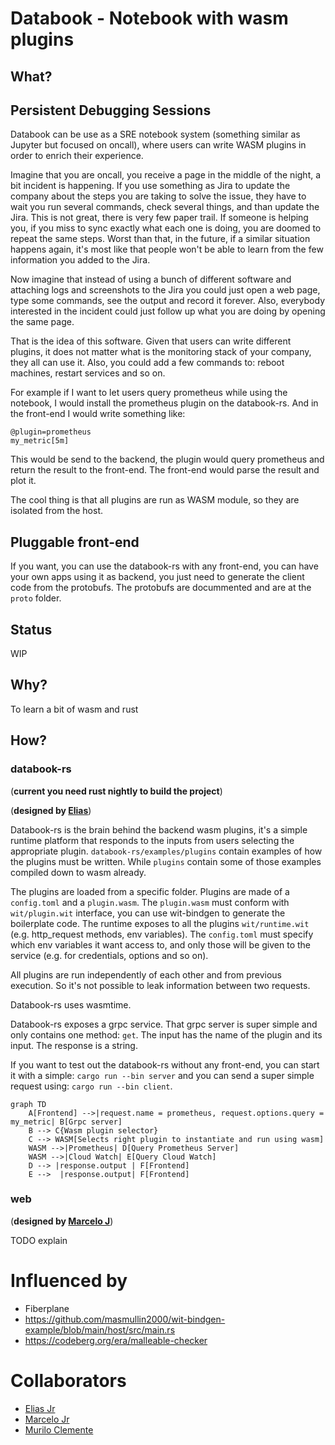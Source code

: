 # Databook - Notebook with wasm plugins


## What?

## Persistent Debugging Sessions

Databook can be use as a SRE notebook system (something similar as Jupyter but focused on oncall), where users can write WASM plugins in order to enrich their experience.

Imagine that you are oncall, you receive a page in the middle of the night, a bit incident is happening. If you use something as Jira to update the company about the steps you are taking to solve the issue, they have to wait you run several commands, check several things, and than update the Jira. This is not great, there is very few paper trail. If someone is helping you, if you miss to sync exactly what each one is doing, you are doomed to repeat the same steps. Worst than that, in the future, if a similar situation happens again, it's most like that people won't be able to learn from the few information you added to the Jira.

Now imagine that instead of using a bunch of different software and attaching logs and screenshots to the Jira you could just open a web page, type some commands, see the output and record it forever. Also, everybody interested in the incident could just follow up what you are doing by opening the same page.

That is the idea of this software. Given that users can write different plugins, it does not matter what is the monitoring stack of your company, they all can use it. Also, you could add a few commands to: reboot machines, restart services and so on.

For example if I want to let users query prometheus while using the notebook, I would install the prometheus plugin on the databook-rs. And in the front-end I would write something like:


```
@plugin=prometheus
my_metric[5m]
```

This would be send to the backend, the plugin would query prometheus and return the result to the front-end. The front-end would parse the result and plot it.

The cool thing is that all plugins are run as WASM module, so they are isolated from the host.

## Pluggable front-end

If you want, you can use the databook-rs with any front-end, you can have your own apps using it as backend, you just need to generate the client code from the protobufs. The protobufs are docummented and are at the `proto` folder.


## Status

WIP

## Why?

To learn a bit of wasm and rust

## How?

### databook-rs

(**current you need rust nightly to build the project**)

(**designed by [Elias](https://elias.sh)**)

Databook-rs is the brain behind the backend wasm plugins, it's a simple runtime platform that responds to the inputs from users selecting the appropriate plugin. `databook-rs/examples/plugins` contain examples of how the plugins must be written. While `plugins` contain some of those examples compiled down to wasm already. 

The plugins are loaded from a specific folder. Plugins are made of a `config.toml` and a `plugin.wasm`. The `plugin.wasm` must conform with `wit/plugin.wit` interface, you can use wit-bindgen to generate the boilerplate code. The runtime exposes to all the plugins `wit/runtime.wit` (e.g. http_request methods, env variables). The `config.toml` must specify which env variables it want access to, and only those will be given to the service (e.g. for credentials, options and so on).

All plugins are run independently of each other and from previous execution. So it's not possible to leak information between two requests.

Databook-rs uses wasmtime.

Databook-rs exposes a grpc service. That grpc server is super simple and only contains one method: `get`. The input has the name of the plugin and its input. The response is a string.

If you want to test out the databook-rs without any front-end, you can start it with a simple: `cargo run --bin server` and you can send a super simple request using: `cargo run --bin client`.


```mermaid
graph TD
    A[Frontend] -->|request.name = prometheus, request.options.query = my_metric| B[Grpc server]
    B --> C{Wasm plugin selector}
    C --> WASM[Selects right plugin to instantiate and run using wasm]
    WASM -->|Prometheus| D[Query Prometheus Server]
    WASM -->|Cloud Watch| E[Query Cloud Watch]
    D --> |response.output | F[Frontend]
    E -->  |response.output| F[Frontend]
```


### web

(**designed by [Marcelo J](https://codeberg.org/marceloadsj1)**)

TODO explain


# Influenced by

- Fiberplane
- https://github.com/masmullin2000/wit-bindgen-example/blob/main/host/src/main.rs
- https://codeberg.org/era/malleable-checker 

# Collaborators 
- [Elias Jr](https://codeberg.org/era)
- [Marcelo Jr](https://codeberg.org/marceloadsj1)
- [Murilo Clemente](https://codeberg.org/muclemente)
